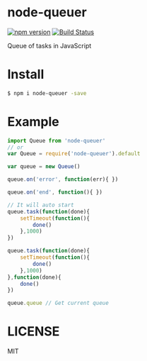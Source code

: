 # node-queuer
  [![npm version](https://img.shields.io/npm/v/node-queuer.svg?style=flat)](https://www.npmjs.com/package/node-queuer)
  [![Build Status](https://travis-ci.org/daysv/node-queuer.svg?branch=master)](https://travis-ci.org/daysv/node-queuer)
  

Queue of tasks in JavaScript

# Install
```bash
$ npm i node-queuer -save
```

# Example
```js
import Queue from 'node-queuer'
// or
var Queue = require('node-queuer').default

var queue = new Queue()

queue.on('error', function(err){ })

queue.on('end', function(){ })

// It will auto start
queue.task(function(done){
    setTimeout(function(){
        done()
    },1000)
})

queue.task(function(done){
    setTimeout(function(){
        done()
    },1000)
},function(done){
    done()
})

queue.queue // Get current queue

```

# LICENSE
MIT